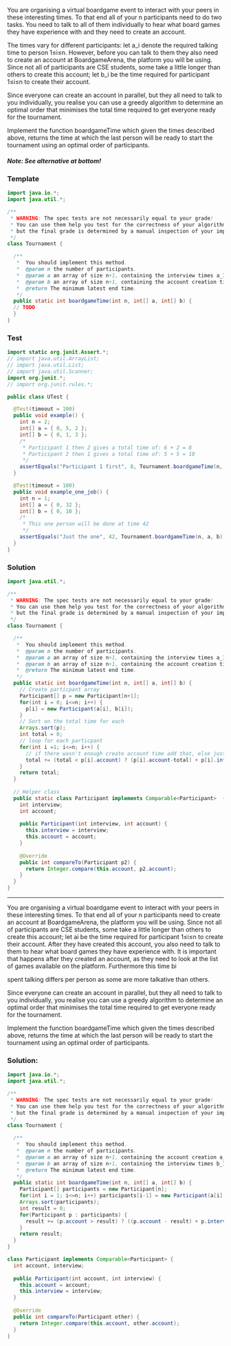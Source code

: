 You are organising a virtual boardgame event to interact with your peers in these interesting times.
To that end all of your n participants need to do two tasks.
You need to talk to all of them individually to hear what board games they have experience with and they need to create an account.

The times vary for different participants: let a_i denote the required talking time to person 1≤i≤n.
However, before you can talk to them they also need to create an account at BoardgameArena, the platform you will be using.
Since not all of participants are CSE students, some take a little longer than others to create this account; let b_i be the time required for participant 1≤i≤n to create their account.

Since everyone can create an account in parallel, but they all need to talk to you individually, you realise you can use a greedy algorithm to determine an optimal order that minimises the total time required to get everyone ready for the tournament.

Implement the function boardgameTime which given the times described above, returns the time at which the last person will be ready to start the tournament using an optimal order of participants.

##### Note: See alternative at bottom!

### Template
```java
import java.io.*;
import java.util.*;

/**
 * WARNING: The spec tests are not necessarily equal to your grade!
 * You can use them help you test for the correctness of your algorithm,
 * but the final grade is determined by a manual inspection of your implementation.
 */
class Tournament {

  /**
   *  You should implement this method.
   *  @param n the number of participants.
   *  @param a an array of size n+1, containing the interview times a_1 through a_n. You should ignore a[0].
   *  @param b an array of size n+1, containing the account creation time b_1 through b_n. You should ignore b[0].
   *  @return The minimum latest end time.
   */
  public static int boardgameTime(int n, int[] a, int[] b) {
  // TODO
  }
}

```


### Test
```java
import static org.junit.Assert.*;
// import java.util.ArrayList;
// import java.util.List;
// import java.util.Scanner;
import org.junit.*;
// import org.junit.rules.*;

public class UTest {

  @Test(timeout = 100)
  public void example() {
    int n = 2;
    int[] a = { 0, 5, 2 };
    int[] b = { 0, 1, 3 };
    /*
     * Participant 1 then 2 gives a total time of: 6 + 2 = 8
     * Participant 2 then 1 gives a total time of: 5 + 5 = 10
     */
    assertEquals("Participant 1 first", 8, Tournament.boardgameTime(n, a, b));
  }

  @Test(timeout = 100)
  public void example_one_job() {
    int n = 1;
    int[] a = { 0, 32 };
    int[] b = { 0, 10 };
    /*
     * This one person will be done at time 42
     */
    assertEquals("Just the one", 42, Tournament.boardgameTime(n, a, b));
  }
}
```


### Solution
```java
import java.util.*;

/**
 * WARNING: The spec tests are not necessarily equal to your grade!
 * You can use them help you test for the correctness of your algorithm,
 * but the final grade is determined by a manual inspection of your implementation.
 */
class Tournament {

  /**
   *  You should implement this method.
   *  @param n the number of participants.
   *  @param a an array of size n+1, containing the interview times a_1 through a_n. You should ignore a[0].
   *  @param b an array of size n+1, containing the account creation time b_1 through b_n. You should ignore b[0].
   *  @return The minimum latest end time.
   */
  public static int boardgameTime(int n, int[] a, int[] b) {
    // Create particpant array
    Participant[] p = new Participant[n+1];
    for(int i = 0; i<=n; i++) {
      p[i] = new Participant(a[i], b[i]);
    }
    // Sort on the total time for each
    Arrays.sort(p);
    int total = 0;
    // loop for each particpant
    for(int i =1; i<=n; i++) {
      // if there wasn't enough create account time add that, else just add only the interview time.
      total += (total < p[i].account) ? (p[i].account-total) + p[i].interview : p[i].interview;
    }
    return total;
  }
  
  // Helper class
  public static class Participant implements Comparable<Participant>  {
    int interview;
    int account;
    
    public Participant(int interview, int account) {
      this.interview = interview;
      this.account = account;
    }
    
    @Override
    public int compareTo(Participant p2) {
      return Integer.compare(this.account, p2.account);
    }
  }
}
```
______________________________________________________________________________________________________________________________________________
You are organising a virtual boardgame event to interact with your peers in these interesting times.
To that end all of your n participants need to create an account at BoardgameArena, the platform you will be using.
Since not all of participants are CSE students, some take a little longer than others to create this account; let ai be the time required for participant 1≤i≤n to create their account.
After they have created this account, you also need to talk to them to hear what board games they have experience with.
It is important that happens after they created an account, as they need to look at the list of games available on the platform.
Furthermore this time bi

spent talking differs per person as some are more talkative than others.

Since everyone can create an account in parallel, but they all need to talk to you individually, you realise you can use a greedy algorithm to determine an optimal order that minimises the total time required to get everyone ready for the tournament.

Implement the function boardgameTime which given the times described above, returns the time at which the last person will be ready to start the tournament using an optimal order of participants.

### Solution:
```java
import java.io.*;
import java.util.*;

/**
 * WARNING: The spec tests are not necessarily equal to your grade!
 * You can use them help you test for the correctness of your algorithm,
 * but the final grade is determined by a manual inspection of your implementation.
 */
class Tournament {

  /**
   *  You should implement this method.
   *  @param n the number of participants.
   *  @param a an array of size n+1, containing the account creation a_1 through a_n. You should ignore a[0].
   *  @param b an array of size n+1, containing the interview times b_1 through b_n. You should ignore b[0].
   *  @return The minimum latest end time.
   */
  public static int boardgameTime(int n, int[] a, int[] b) {
    Participant[] participants = new Participant[n];
    for(int i = 1; i<=n; i++) participants[i-1] = new Participant(a[i], b[i]);
    Arrays.sort(participants);
    int result = 0;
    for(Participant p : participants) {
      result += (p.account > result) ? ((p.account - result) + p.interview) : p.interview;
    }
    return result;
  }
}

class Participant implements Comparable<Participant> {
  int account, interview;
  
  public Participant(int account, int interview) {
    this.account = account;
    this.interview = interview;
  }
  
  @Override
  public int compareTo(Participant other) {
    return Integer.compare(this.account, other.account);
  }
}

```
